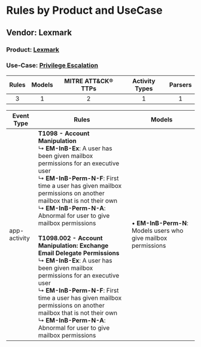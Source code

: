 Rules by Product and UseCase
============================
Vendor: Lexmark
---------------
### Product: [Lexmark](../ds_lexmark_lexmark.md)
### Use-Case: [Privilege Escalation](../../../../UseCases/uc_privilege_escalation.md)

| Rules | Models | MITRE ATT&CK® TTPs | Activity Types | Parsers |
|:-----:|:------:|:------------------:|:--------------:|:-------:|
|   3   |   1    |         2          |       1        |    1    |

| Event Type   | Rules    | Models    |
| ---- | ---- | ---- |
| app-activity | <b>T1098 - Account Manipulation</b><br> ↳ <b>EM-InB-Ex</b>: A user has been given mailbox permissions for an executive user<br> ↳ <b>EM-InB-Perm-N-F</b>: First time a user has given mailbox permissions on another mailbox that is not their own<br> ↳ <b>EM-InB-Perm-N-A</b>: Abnormal for user to give mailbox permissions<br><br><b>T1098.002 - Account Manipulation: Exchange Email Delegate Permissions</b><br> ↳ <b>EM-InB-Ex</b>: A user has been given mailbox permissions for an executive user<br> ↳ <b>EM-InB-Perm-N-F</b>: First time a user has given mailbox permissions on another mailbox that is not their own<br> ↳ <b>EM-InB-Perm-N-A</b>: Abnormal for user to give mailbox permissions |  • <b>EM-InB-Perm-N</b>: Models users who give mailbox permissions |
